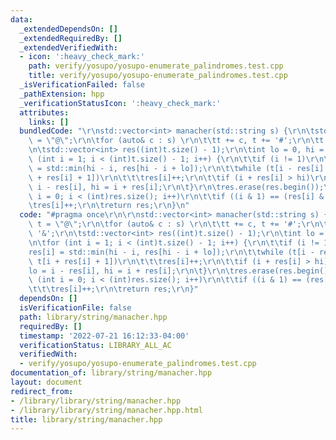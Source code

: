 ```yaml
---
data:
  _extendedDependsOn: []
  _extendedRequiredBy: []
  _extendedVerifiedWith:
  - icon: ':heavy_check_mark:'
    path: verify/yosupo/yosupo-enumerate_palindromes.test.cpp
    title: verify/yosupo/yosupo-enumerate_palindromes.test.cpp
  _isVerificationFailed: false
  _pathExtension: hpp
  _verificationStatusIcon: ':heavy_check_mark:'
  attributes:
    links: []
  bundledCode: "\r\nstd::vector<int> manacher(std::string s) {\r\n\tstd::string t\
    \ = \"@\";\r\n\tfor (auto& c : s) \r\n\t\tt += c, t += '#';\r\n\tt.back() = '&';\r\
    \n\tstd::vector<int> res((int)t.size() - 1);\r\n\tint lo = 0, hi = 0;\r\n\tfor\
    \ (int i = 1; i < (int)t.size() - 1; i++) {\r\n\t\tif (i != 1)\r\n\t\t\tres[i]\
    \ = std::min(hi - i, res[hi - i + lo]);\r\n\t\twhile (t[i - res[i] - 1] == t[i\
    \ + res[i] + 1])\r\n\t\t\tres[i]++;\r\n\t\tif (i + res[i] > hi)\r\n\t\t\tlo =\
    \ i - res[i], hi = i + res[i];\r\n\t}\r\n\tres.erase(res.begin());\r\n\tfor (int\
    \ i = 0; i < (int)res.size(); i++)\r\n\t\tif ((i & 1) == (res[i] & 1))\r\n\t\t\
    \tres[i]++;\r\n\treturn res;\r\n}\n"
  code: "#pragma once\r\n\r\nstd::vector<int> manacher(std::string s) {\r\n\tstd::string\
    \ t = \"@\";\r\n\tfor (auto& c : s) \r\n\t\tt += c, t += '#';\r\n\tt.back() =\
    \ '&';\r\n\tstd::vector<int> res((int)t.size() - 1);\r\n\tint lo = 0, hi = 0;\r\
    \n\tfor (int i = 1; i < (int)t.size() - 1; i++) {\r\n\t\tif (i != 1)\r\n\t\t\t\
    res[i] = std::min(hi - i, res[hi - i + lo]);\r\n\t\twhile (t[i - res[i] - 1] ==\
    \ t[i + res[i] + 1])\r\n\t\t\tres[i]++;\r\n\t\tif (i + res[i] > hi)\r\n\t\t\t\
    lo = i - res[i], hi = i + res[i];\r\n\t}\r\n\tres.erase(res.begin());\r\n\tfor\
    \ (int i = 0; i < (int)res.size(); i++)\r\n\t\tif ((i & 1) == (res[i] & 1))\r\n\
    \t\t\tres[i]++;\r\n\treturn res;\r\n}"
  dependsOn: []
  isVerificationFile: false
  path: library/string/manacher.hpp
  requiredBy: []
  timestamp: '2022-07-21 16:12:33-04:00'
  verificationStatus: LIBRARY_ALL_AC
  verifiedWith:
  - verify/yosupo/yosupo-enumerate_palindromes.test.cpp
documentation_of: library/string/manacher.hpp
layout: document
redirect_from:
- /library/library/string/manacher.hpp
- /library/library/string/manacher.hpp.html
title: library/string/manacher.hpp
---
```

